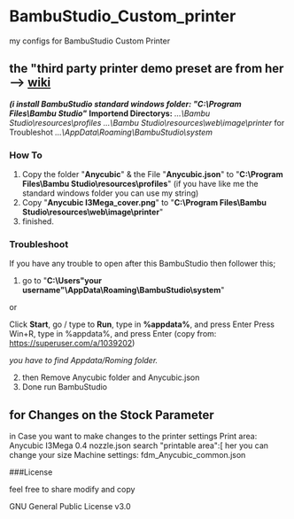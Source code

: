 # BambuStudio_Custom_printer

my configs for BambuStudio Custom Printer

## the "third party printer demo preset are from her --> [wiki](https://wiki.bambulab.com/en/software/bambu-studio/add-third-party-printer-in-studio)

_**(i install BambuStudio standard windows folder: "C:\Program Files\Bambu Studio"**_
**Importend Directorys:**
_...\Bambu Studio\resources\profiles_
_...\Bambu Studio\resources\web\image\printer_
for Troubleshot
_...\AppData\Roaming\BambuStudio\system_

### How To

1. Copy the folder "**Anycubic**" & the File "**Anycubic.json**"  to "**C:\Program Files\Bambu Studio\resources\profiles**" (if you have like me the standard windows folder you can use my string)
2. Copy "**Anycubic I3Mega_cover.png**" to "**C:\Program Files\Bambu Studio\resources\web\image\printer**"
3. finished.

### Troubleshoot

If you have any trouble to open after this BambuStudio then follower this;

1. go to "**C:\Users\"your username"\AppData\Roaming\BambuStudio\system**"

or

Click **Start**, go / type to **Run**, type in **%appdata%**, and press Enter Press Win+R, type in %appdata%, and press Enter
(copy from: <https://superuser.com/a/1039202>)

_you have to find Appdata/Roming folder._

2. then Remove Anycubic folder and Anycubic.json
3. Done run BambuStudio

## for Changes on the Stock Parameter

in Case you want to make changes to the printer settings
Print area: Anycubic I3Mega 0.4 nozzle.json search "printable area":[ her you can change your size
Machine settings: fdm_Anycubic_common.json


###License 

feel free to share modify and copy

GNU General Public License v3.0
